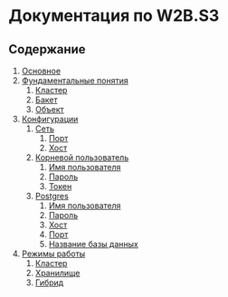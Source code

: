 ﻿# Документация по W2B.S3

## Содержание

<ol>
    <li>
        <a href="configs/get_started.md">Основное</a>
    </li>    
    <li>
        <a href="configs/get_started.md">Фундаментальные понятия</a>
        <ol>
            <li>
                <a href="configs/get_started.md">Кластер</a>
            </li>
            <li>
                <a href="configs/get_started.md">Бакет</a>
            </li>
            <li>
                <a href="configs/get_started.md">Объект</a>
            </li>
        </ol>
    </li>    
    <li>
        <a href="configs/get_started.md">Конфигурации</a>
        <ol>
            <li>
                <a href="configs/network.md">Сеть</a>
                <ol>
                    <li>
                        <a href="configs/network_port.md">Порт</a>
                    </li>
                    <li>
                        <a href="configs/network_port.md">Хост</a>
                    </li>
                </ol>
            </li>
            <li>
                <a href="configs/network.md">Корневой пользователь</a>
                <ol>
                    <li>
                        <a href="configs/network_port.md">Имя пользователя</a>
                    </li>
                    <li>
                        <a href="configs/network_port.md">Пароль</a>
                    </li>
                    <li>
                        <a href="configs/network_port.md">Токен</a>
                    </li>
                </ol>
            </li>
            <li>
                <a href="configs/network.md">Postgres</a>
                <ol>
                    <li>
                        <a href="configs/network_port.md">Имя пользователя</a>
                    </li>
                    <li>
                        <a href="configs/network_port.md">Пароль</a>
                    </li>
                    <li>
                        <a href="configs/network_port.md">Хост</a>
                    </li>
                    <li>
                        <a href="configs/network_port.md">Порт</a>
                    </li>
                    <li>
                        <a href="configs/network_port.md">Название базы данных</a>
                    </li>
                </ol>
            </li>
        </ol>
    </li>    
    <li>
        <a href="buckets/get_started.md">Режимы работы</a>
        <ol>
            <li>
                <a href="configs/network_port.md">Кластер</a>
            </li>
            <li>
                <a href="configs/network_port.md">Хранилище</a>
            </li>
            <li>
                <a href="configs/network_port.md">Гибрид</a>
            </li>
        </ol>
    </li>    
</ol>
